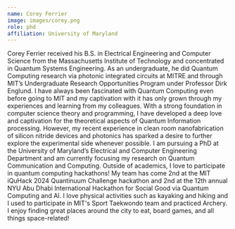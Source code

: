 ```yaml
---
name: Corey Ferrier
image: images/corey.png
role: phd
affiliation: University of Maryland
---
```

Corey Ferrier received his B.S. in Electrical Engineering and Computer Science from the Massachusetts Institute of Technology and concentrated in Quantum Systems Engineering. As an undergraduate, he did Quantum Computing research via photonic integrated circuits at MITRE and through MIT’s Undergraduate Research Opportunities Program under Professor Dirk Englund. I have always been fascinated with Quantum Computing even before going to MIT and my captivation with it has only grown through my experiences and learning from my colleagues. With a strong foundation in computer science theory and programming, I have developed a deep love and captivation for the theoretical aspects of Quantum Information processing. However, my recent experience in clean room nanofabrication of silicon nitride devices and photonics has sparked a desire to further explore the experimental side whenever possible. I am pursuing a PhD at the University of Maryland’s Electrical and Computer Engineering Department and am currently focusing my research on Quantum Communication and Computing.
Outside of academics, I love to participate in quantum computing hackathons! My team has come 2nd at the MIT iQuHack 2024 Quantinuum Challenge hackathon and 2nd at the 12th annual NYU Abu Dhabi International Hackathon for Social Good via Quantum Computing and AI.
I love physical activities such as kayaking and hiking and I used to participate in MIT's Sport Taekwondo team and practiced Archery. I enjoy finding great places around the city to eat, board games, and all things space-related!